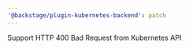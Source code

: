 ```yaml
---
'@backstage/plugin-kubernetes-backend': patch
---
```


Support HTTP 400 Bad Request from Kubernetes API
